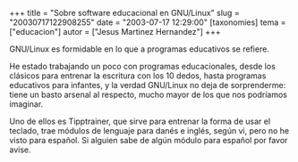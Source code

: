 +++
title = "Sobre software educacional en GNU/Linux"
slug = "20030717122908255"
date = "2003-07-17 12:29:00"
[taxonomies]
tema = ["educacion"]
autor = ["Jesus Martinez Hernandez"]
+++

GNU/Linux es formidable en lo que a programas educativos se refiere.

He estado trabajando un poco con programas educacionales, desde los
clásicos para entrenar la escritura con los 10 dedos, hasta programas
educativos para infantes, y la verdad GNU/Linux no deja de sorprenderme:
tiene un basto arsenal al respecto, mucho mayor de los que nos podríamos
imaginar.

Uno de ellos es Tipptrainer, que sirve para entrenar la forma de usar el
teclado, trae módulos de lenguaje para danés e inglés, según vi, pero no
he visto para español. Si alguien sabe de algún módulo para español por
favor avise.

